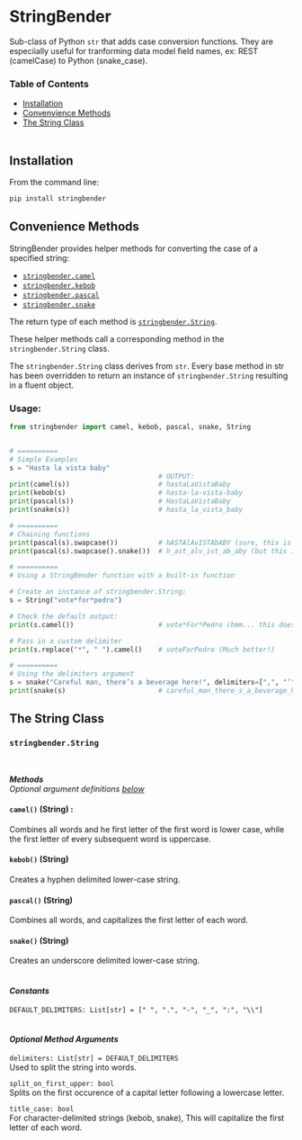 # StringBender
Sub-class of Python `str` that adds case conversion functions. They are especiially useful for tranforming data model field names,  ex: REST (camelCase) to Python (snake_case).

### Table of Contents

* [Installation](#installation)
* [Convenvience Methods](#convenience-methods)
* [The String Class](#the-string-class)
<br><br>

## Installation

From the command line:
```sh
pip install stringbender
```

## Convenience Methods

StringBender provides helper methods for converting the case of a specified string:
* [`stringbender.camel`](#camel)
* [`stringbender.kebob`](#kebob)
* [`stringbender.pascal`](#pascal)
* [`stringbender.snake`](#snake)

The return type of each method is [`stringbender.String`](#stringbender-string).

These helper methods call a corresponding method in the `stringbender.String` class.

The `stringbender.String` class derives from `str`. Every base method in str has been overridden to return an instance of `stringbender.String` resulting in a fluent object.

### Usage:
```python
from stringbender import camel, kebob, pascal, snake, String


# ==========
# Simple Examples
s = "Hasta la vista baby"
                                     # OUTPUT:
print(camel(s))                      # hastaLaVistaBaby
print(kebob(s)                       # hasta-la-vista-baby
print(pascal(s))                     # HastaLaVistaBaby
print(snake(s))                      # hasta_la_vista_baby

# ==========
# Chaining functions
print(pascal(s).swapcase())          # hASTAlAvISTAbABY (sure, this is a little weird)
print(pascal(s).swapcase().snake())  # h_ast_alv_ist_ab_aby (but this is ridiculous)

# ==========
# Using a StringBender function with a built-in function

# Create an instance of stringbender.String:
s = String("vote*for*pedro")

# Check the default output:
print(s.camel())                     # vote*For*Pedro (hmm... this doesn't look right)

# Pass in a custom delimiter
print(s.replace("*", " ").camel()    # voteForPedro (Much better!)

# ==========
# Using the delimiters argument
s = snake("Careful man, there’s a beverage here!", delimiters=[",", "’", "!"])
print(snake(s)                       # careful_man_there_s_a_beverage_here

```

## The String Class

### `stringbender.String`
<br>

***Methods***<br>
_Optional argument definitions [below](#optional-method-arguments)_

#### __`camel()`__ (String) :<br>
Combines all words and he first letter of the first word is lower case, while the first letter of every subsequent word is uppercase.

#### __`kebob()`__ (String)<br>
Creates a hyphen delimited lower-case string.

#### __`pascal()`__ (String)<br>
Combines all words, and capitalizes the first letter of each word.

#### __`snake()`__ (String)<br>
Creates an underscore delimited lower-case string.
<br><br>


#### ***Constants***

`DEFAULT_DELIMITERS: List[str] = [" ", ".", "-", "_", ":", "\\"]`
<br><br>


#### ___Optional Method Arguments___

`delimiters: List[str] = DEFAULT_DELIMITERS`<br>
Used to split the string into words.

`split_on_first_upper: bool`<br>
Splits on the first occurence of a capital letter following a lowercase letter.

`title_case: bool`<br>
For character-delimited strings (kebob, snake), This will capitalize the first letter of each word.
